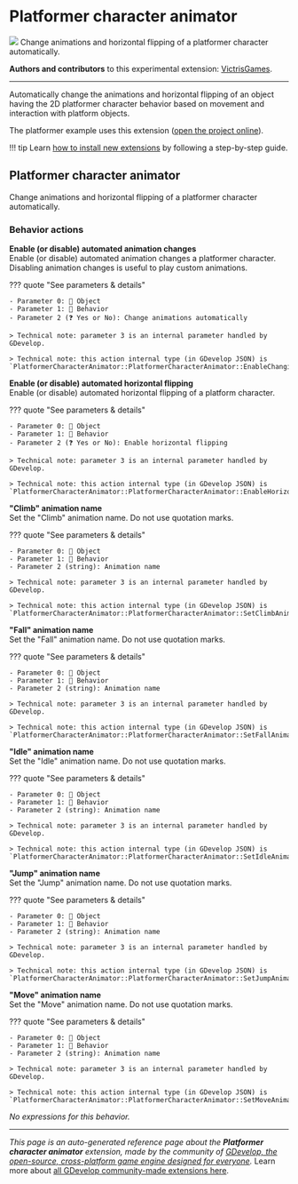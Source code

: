 # Platformer character animator

<img src="https://resources.gdevelop-app.com/assets/Icons/Glyphster Pack/Master/SVG/Sports and Fitness/Sports and Fitness_training_running_run.svg" class="extension-icon"></img>
Change animations and horizontal flipping of a platformer character automatically.

**Authors and contributors** to this experimental extension: [VictrisGames](https://gd.games/VictrisGames).

---

Automatically change the animations and horizontal flipping of an object having the 2D platformer character behavior based on movement and interaction with platform objects.

The platformer example uses this extension ([open the project online](https://editor.gdevelop.io/?project=example://platformer)).

!!! tip
    Learn [how to install new extensions](/gdevelop5/extensions/search) by following a step-by-step guide.



## Platformer character animator 

Change animations and horizontal flipping of a platformer character automatically. 

### Behavior actions

**Enable (or disable) automated animation changes**  
Enable (or disable) automated animation changes a platformer character. Disabling animation changes is useful to play custom animations.

??? quote "See parameters & details"

    - Parameter 0: 👾 Object
    - Parameter 1: 🧩 Behavior
    - Parameter 2 (❓ Yes or No): Change animations automatically

    > Technical note: parameter 3 is an internal parameter handled by GDevelop.

    > Technical note: this action internal type (in GDevelop JSON) is `PlatformerCharacterAnimator::PlatformerCharacterAnimator::EnableChangingAnimations`.

**Enable (or disable) automated horizontal flipping**  
Enable (or disable) automated horizontal flipping of a platform character.

??? quote "See parameters & details"

    - Parameter 0: 👾 Object
    - Parameter 1: 🧩 Behavior
    - Parameter 2 (❓ Yes or No): Enable horizontal flipping

    > Technical note: parameter 3 is an internal parameter handled by GDevelop.

    > Technical note: this action internal type (in GDevelop JSON) is `PlatformerCharacterAnimator::PlatformerCharacterAnimator::EnableHorizontalFlipping`.

**"Climb" animation name**  
Set the "Climb" animation name. Do not use quotation marks.

??? quote "See parameters & details"

    - Parameter 0: 👾 Object
    - Parameter 1: 🧩 Behavior
    - Parameter 2 (string): Animation name

    > Technical note: parameter 3 is an internal parameter handled by GDevelop.

    > Technical note: this action internal type (in GDevelop JSON) is `PlatformerCharacterAnimator::PlatformerCharacterAnimator::SetClimbAnimationName`.

**"Fall" animation name**  
Set the "Fall" animation name. Do not use quotation marks.

??? quote "See parameters & details"

    - Parameter 0: 👾 Object
    - Parameter 1: 🧩 Behavior
    - Parameter 2 (string): Animation name

    > Technical note: parameter 3 is an internal parameter handled by GDevelop.

    > Technical note: this action internal type (in GDevelop JSON) is `PlatformerCharacterAnimator::PlatformerCharacterAnimator::SetFallAnimationName`.

**"Idle" animation name**  
Set the "Idle" animation name. Do not use quotation marks.

??? quote "See parameters & details"

    - Parameter 0: 👾 Object
    - Parameter 1: 🧩 Behavior
    - Parameter 2 (string): Animation name

    > Technical note: parameter 3 is an internal parameter handled by GDevelop.

    > Technical note: this action internal type (in GDevelop JSON) is `PlatformerCharacterAnimator::PlatformerCharacterAnimator::SetIdleAnimationName`.

**"Jump" animation name**  
Set the "Jump" animation name. Do not use quotation marks.

??? quote "See parameters & details"

    - Parameter 0: 👾 Object
    - Parameter 1: 🧩 Behavior
    - Parameter 2 (string): Animation name

    > Technical note: parameter 3 is an internal parameter handled by GDevelop.

    > Technical note: this action internal type (in GDevelop JSON) is `PlatformerCharacterAnimator::PlatformerCharacterAnimator::SetJumpAnimationName`.

**"Move" animation name**  
Set the "Move" animation name. Do not use quotation marks.

??? quote "See parameters & details"

    - Parameter 0: 👾 Object
    - Parameter 1: 🧩 Behavior
    - Parameter 2 (string): Animation name

    > Technical note: parameter 3 is an internal parameter handled by GDevelop.

    > Technical note: this action internal type (in GDevelop JSON) is `PlatformerCharacterAnimator::PlatformerCharacterAnimator::SetMoveAnimationName`.

_No expressions for this behavior._



---

*This page is an auto-generated reference page about the **Platformer character animator** extension, made by the community of [GDevelop, the open-source, cross-platform game engine designed for everyone](https://gdevelop.io/).* Learn more about [all GDevelop community-made extensions here](/gdevelop5/extensions).